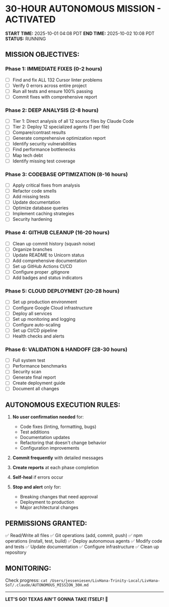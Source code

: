# 30-HOUR AUTONOMOUS MISSION - ACTIVATED

**START TIME:** 2025-10-01 04:08 PDT
**END TIME:** 2025-10-02 10:08 PDT
**STATUS:** RUNNING

## MISSION OBJECTIVES:

### Phase 1: IMMEDIATE FIXES (0-2 hours)
- [ ] Find and fix ALL 132 Cursor linter problems
- [ ] Verify 0 errors across entire project
- [ ] Run all tests and ensure 100% passing
- [ ] Commit fixes with comprehensive report

### Phase 2: DEEP ANALYSIS (2-8 hours)
- [ ] Tier 1: Direct analysis of all 12 source files by Claude Code
- [ ] Tier 2: Deploy 12 specialized agents (1 per file)
- [ ] Compare/contrast results
- [ ] Generate comprehensive optimization report
- [ ] Identify security vulnerabilities
- [ ] Find performance bottlenecks
- [ ] Map tech debt
- [ ] Identify missing test coverage

### Phase 3: CODEBASE OPTIMIZATION (8-16 hours)
- [ ] Apply critical fixes from analysis
- [ ] Refactor code smells
- [ ] Add missing tests
- [ ] Update documentation
- [ ] Optimize database queries
- [ ] Implement caching strategies
- [ ] Security hardening

### Phase 4: GITHUB CLEANUP (16-20 hours)
- [ ] Clean up commit history (squash noise)
- [ ] Organize branches
- [ ] Update README to Unicorn status
- [ ] Add comprehensive documentation
- [ ] Set up GitHub Actions CI/CD
- [ ] Configure proper .gitignore
- [ ] Add badges and status indicators

### Phase 5: CLOUD DEPLOYMENT (20-28 hours)
- [ ] Set up production environment
- [ ] Configure Google Cloud infrastructure
- [ ] Deploy all services
- [ ] Set up monitoring and logging
- [ ] Configure auto-scaling
- [ ] Set up CI/CD pipeline
- [ ] Health checks and alerts

### Phase 6: VALIDATION & HANDOFF (28-30 hours)
- [ ] Full system test
- [ ] Performance benchmarks
- [ ] Security scan
- [ ] Generate final report
- [ ] Create deployment guide
- [ ] Document all changes

## AUTONOMOUS EXECUTION RULES:

1. **No user confirmation needed** for:
   - Code fixes (linting, formatting, bugs)
   - Test additions
   - Documentation updates
   - Refactoring that doesn't change behavior
   - Configuration improvements

2. **Commit frequently** with detailed messages

3. **Create reports** at each phase completion

4. **Self-heal** if errors occur

5. **Stop and alert** only for:
   - Breaking changes that need approval
   - Deployment to production
   - Major architectural changes

## PERMISSIONS GRANTED:

✅ Read/Write all files
✅ Git operations (add, commit, push)
✅ npm operations (install, test, build)
✅ Deploy autonomous agents
✅ Modify code and tests
✅ Update documentation
✅ Configure infrastructure
✅ Clean up repository

## MONITORING:

Check progress: `cat /Users/jesseniesen/LivHana-Trinity-Local/LivHana-SoT/.claude/AUTONOMOUS_MISSION_30H.md`

---

**LET'S GO! TEXAS AIN'T GONNA TAKE ITSELF! 🚀**
